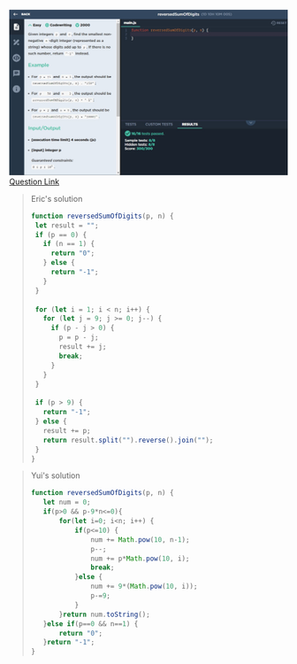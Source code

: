 ![(2019.09.11)reversedSumOfDigits](images/(2019.09.11)reversedSumOfDigits.jpg)
[Question Link](https://app.codesignal.com/challenge/QZWG4EFmpmuJzz3dS)

> Eric's solution
>```js
>function reversedSumOfDigits(p, n) {
>  let result = "";
>  if (p == 0) {
>    if (n == 1) {
>      return "0";
>    } else {
>      return "-1";
>    }
>  }
>
>  for (let i = 1; i < n; i++) {
>    for (let j = 9; j >= 0; j--) {
>      if (p - j > 0) {
>        p = p - j;
>        result += j;
>        break;
>      }
>    }
>  }
>
>  if (p > 9) {
>    return "-1";
>  } else {
>    result += p;
>    return result.split("").reverse().join("");
>  }
>}
>```

> Yui's solution
>```js
>function reversedSumOfDigits(p, n) {
>    let num = 0;
>    if(p>0 && p-9*n<=0){
>        for(let i=0; i<n; i++) {                       
>            if(p<=10) {
>                num += Math.pow(10, n-1);
>                p--;
>                num += p*Math.pow(10, i);
>                break;
>            }else {
>                num += 9*(Math.pow(10, i));
>                p-=9;
>            }                      
>        }return num.toString(); 
>    }else if(p==0 && n==1) {
>        return "0";      
>    }return "-1";    
>}
>```

